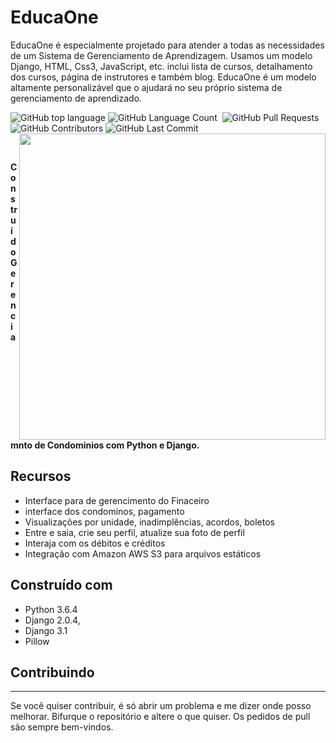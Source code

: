 
# EducaOne
EducaOne é especialmente projetado para atender a todas as necessidades de um Sistema de Gerenciamento de Aprendizagem. Usamos um modelo Django, HTML, Css3,  JavaScript, etc. inclui lista de cursos, detalhamento dos cursos, página de instrutores e também blog. EducaOne é um modelo altamente personalizável que o ajudará no seu próprio sistema de gerenciamento de aprendizado.


<p align = left'> 
               
   <img alt="GitHub top language" src="https://img.shields.io/github/languages/top/ricardolopespires/EducaOne">
    <img alt="GitHub Language Count" src="https://img.shields.io/github/languages/count/ricardolopespires/EducaOne"/>
    <img alt="" src="https://img.shields.io/github/repo-size/ricardolopespires/EducaOne"/>
    <img alt="GitHub Pull Requests" src="https://img.shields.io/github/issues-pr/ricardolopespires/EducaOne"/>
    <img alt="GitHub Contributors" src="https://img.shields.io/github/contributors/ricardolopespires/EducaOne"/>
    <img alt="GitHub Last Commit" src="https://img.shields.io/github/last-commit/ricardolopespires/EducaOne"/>
                
   <img align = right src="https://github.com/ricardolopespires/SinAnalytics/blob/main/home-img.png" width = 490/>
</p>


<br>

**Construído Gerenciamnto de Condominios com Python e Django.**




## Recursos

* Interface para de gerencimento do Finaceiro
* interface dos condominos, pagamento 
* Visualizações por unidade, inadimplências, acordos, boletos
* Entre e saia, crie seu perfil, atualize sua foto de perfil
* Interaja com os débitos e créditos 
* Integração com Amazon AWS S3 para arquivos estáticos

## Construído com

* Python 3.6.4
* Django  2.0.4,
* Django 3.1
* Pillow

## Contribuindo

-----------------------------------------------------
Se você quiser contribuir, é só abrir um problema e me dizer onde posso melhorar.
Bifurque o repositório e altere o que quiser.
Os pedidos de pull são sempre bem-vindos.
